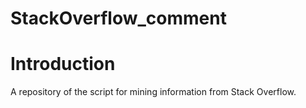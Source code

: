 # StackOverflow_comment
# Introduction
A repository of the script for mining information from Stack Overflow.  
